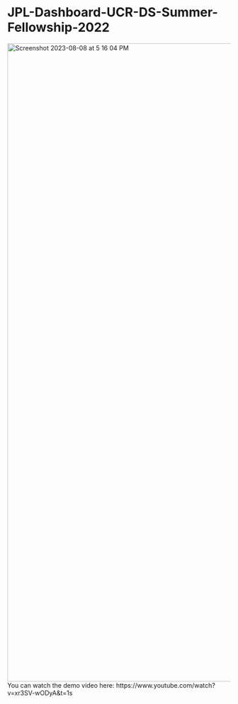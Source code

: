 # JPL-Dashboard-UCR-DS-Summer-Fellowship-2022
<img width="1439" alt="Screenshot 2023-08-08 at 5 16 04 PM" src="https://github.com/rakishika/JPL-Dashboard-UCR-DS-Summer-Fellowship-2022/assets/33856993/4c62d564-cc50-4d03-a4d8-426852bac7cb">
You can watch the demo video here:
https://www.youtube.com/watch?v=xr3SV-wODyA&t=1s
